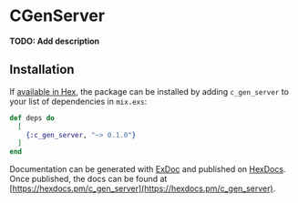 # CGenServer

**TODO: Add description**

## Installation

If [available in Hex](https://hex.pm/docs/publish), the package can be installed
by adding `c_gen_server` to your list of dependencies in `mix.exs`:

```elixir
def deps do
  [
    {:c_gen_server, "~> 0.1.0"}
  ]
end
```

Documentation can be generated with [ExDoc](https://github.com/elixir-lang/ex_doc)
and published on [HexDocs](https://hexdocs.pm). Once published, the docs can
be found at [https://hexdocs.pm/c_gen_server](https://hexdocs.pm/c_gen_server).

